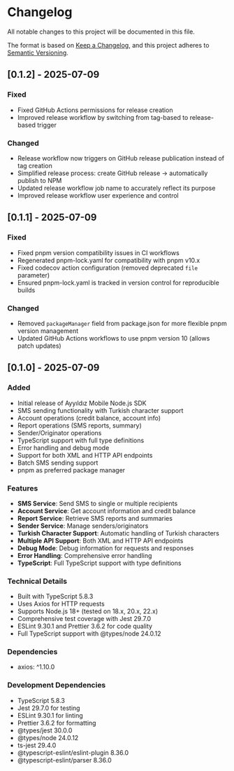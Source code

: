 # Changelog

All notable changes to this project will be documented in this file.

The format is based on [Keep a Changelog](https://keepachangelog.com/en/1.0.0/),
and this project adheres to [Semantic Versioning](https://semver.org/spec/v2.0.0.html).

## [0.1.2] - 2025-07-09

### Fixed
- Fixed GitHub Actions permissions for release creation
- Improved release workflow by switching from tag-based to release-based trigger

### Changed
- Release workflow now triggers on GitHub release publication instead of tag creation
- Simplified release process: create GitHub release → automatically publish to NPM
- Updated release workflow job name to accurately reflect its purpose
- Improved release workflow user experience and control

## [0.1.1] - 2025-07-09

### Fixed
- Fixed pnpm version compatibility issues in CI workflows
- Regenerated pnpm-lock.yaml for compatibility with pnpm v10.x
- Fixed codecov action configuration (removed deprecated `file` parameter)
- Ensured pnpm-lock.yaml is tracked in version control for reproducible builds

### Changed
- Removed `packageManager` field from package.json for more flexible pnpm version management
- Updated GitHub Actions workflows to use pnpm version 10 (allows patch updates)

## [0.1.0] - 2025-07-09

### Added
- Initial release of Ayyıldız Mobile Node.js SDK
- SMS sending functionality with Turkish character support
- Account operations (credit balance, account info)
- Report operations (SMS reports, summary)
- Sender/Originator operations
- TypeScript support with full type definitions
- Error handling and debug mode
- Support for both XML and HTTP API endpoints
- Batch SMS sending support
- pnpm as preferred package manager

### Features
- **SMS Service**: Send SMS to single or multiple recipients
- **Account Service**: Get account information and credit balance  
- **Report Service**: Retrieve SMS reports and summaries
- **Sender Service**: Manage senders/originators
- **Turkish Character Support**: Automatic handling of Turkish characters
- **Multiple API Support**: Both XML and HTTP API endpoints
- **Debug Mode**: Debug information for requests and responses
- **Error Handling**: Comprehensive error handling
- **TypeScript**: Full TypeScript support with type definitions

### Technical Details
- Built with TypeScript 5.8.3
- Uses Axios for HTTP requests
- Supports Node.js 18+ (tested on 18.x, 20.x, 22.x)
- Comprehensive test coverage with Jest 29.7.0
- ESLint 9.30.1 and Prettier 3.6.2 for code quality
- Full TypeScript support with @types/node 24.0.12

### Dependencies
- axios: ^1.10.0

### Development Dependencies
- TypeScript 5.8.3
- Jest 29.7.0 for testing
- ESLint 9.30.1 for linting
- Prettier 3.6.2 for formatting
- @types/jest 30.0.0
- @types/node 24.0.12
- ts-jest 29.4.0
- @typescript-eslint/eslint-plugin 8.36.0
- @typescript-eslint/parser 8.36.0
